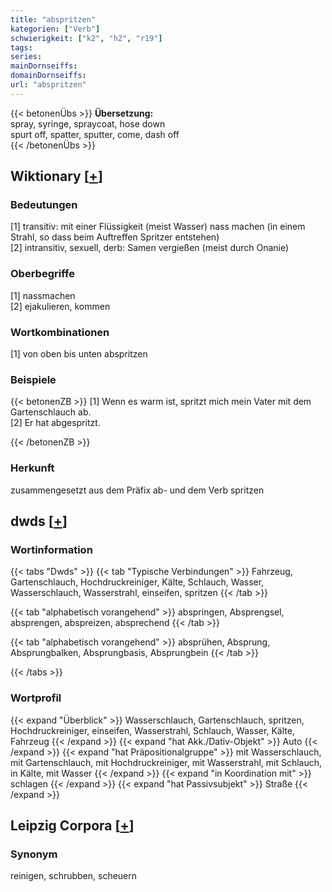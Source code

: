 ```yaml
---
title: "abspritzen"
kategorien: ["Verb"]
schwierigkeit: ["k2", "h2", "r19"]
tags:
series:
mainDornseiffs:
domainDornseiffs:
url: "abspritzen"
---
```


{{< betonenÜbs >}}
**Übersetzung:**  
spray, syringe, spraycoat, hose  down  
spurt off, spatter, sputter, come, dash off  
{{< /betonenÜbs >}}

## Wiktionary [[+](https://de.wiktionary.org/wiki/abspritzen)]

### Bedeutungen
[1] transitiv: mit einer Flüssigkeit (meist Wasser) nass machen (in einem Strahl, so dass beim Auftreffen Spritzer entstehen)  
[2] intransitiv, sexuell, derb: Samen vergießen (meist durch Onanie)  

### Oberbegriffe
[1] nassmachen  
[2] ejakulieren, kommen  

### Wortkombinationen
[1] von oben bis unten abspritzen  

### Beispiele
{{< betonenZB >}}
[1] Wenn es warm ist, spritzt mich mein Vater mit dem Gartenschlauch ab.  
[2] Er hat abgespritzt.  

{{< /betonenZB >}}
### Herkunft
zusammengesetzt aus dem Präfix ab- und dem Verb spritzen  



## dwds [[+](https://www.dwds.de/wb/abspritzen)]

### Wortinformation
{{< tabs "Dwds" >}}
{{< tab "Typische Verbindungen" >}}
Fahrzeug, Gartenschlauch, Hochdruckreiniger, Kälte, Schlauch, Wasser, Wasserschlauch, Wasserstrahl, einseifen, spritzen
{{< /tab >}}

{{< tab "alphabetisch vorangehend" >}}
abspringen, Absprengsel, absprengen, abspreizen, absprechend
{{< /tab >}}

{{< tab "alphabetisch vorangehend" >}}
absprühen, Absprung, Absprungbalken, Absprungbasis, Absprungbein
{{< /tab >}}

{{< /tabs >}}

### Wortprofil
{{< expand "Überblick" >}} Wasserschlauch, Gartenschlauch, spritzen, Hochdruckreiniger, einseifen, Wasserstrahl, Schlauch, Wasser, Kälte, Fahrzeug {{< /expand >}}
{{< expand "hat Akk./Dativ-Objekt" >}} Auto {{< /expand >}}
{{< expand "hat Präpositionalgruppe" >}} mit Wasserschlauch, mit Gartenschlauch, mit Hochdruckreiniger, mit Wasserstrahl, mit Schlauch, in Kälte, mit Wasser {{< /expand >}}
{{< expand "in Koordination mit" >}} schlagen {{< /expand >}}
{{< expand "hat Passivsubjekt" >}} Straße {{< /expand >}}

## Leipzig Corpora [[+](https://corpora.uni-leipzig.de/en/res?word=abspritzen&corpusId=deu_newscrawl-public_2018)]


### Synonym
reinigen, schrubben, scheuern

